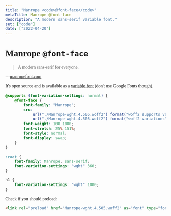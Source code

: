 ```yaml
---
title: "Manrope <code>@font-face</code>"
metaTitle: Manrope @font-face
description: "A modern sans-serif variable font."
set: ["code"]
date: ["2022-04-20"]
---
```


# Manrope `@font-face`

> A modern sans-serif for everyone.

---[manropefont.com](https://manropefont.com/)

It's open source and is available as a [variable font](https://web.dev/variable-fonts/) (don't use Google Fonts though).

```css
@supports (font-variation-settings: normal) {
	@font-face {
		font-family: "Manrope";
		src:
			url("./Manrope-wght.4.505.woff2") format("woff2 supports variations"),
			url("./Manrope-wght.4.505.woff2") format("woff2-variations");
		font-weight: 100 1000;
		font-stretch: 25% 151%;
		font-style: normal;
		font-display: swap;
	}
}

:root {
	font-family: Manrope, sans-serif;
	font-variation-settings: "wght" 360;
}

h1 {
	font-variation-settings: "wght" 1000;
}
```

Check if you should preload:

```html
<link rel="preload" href="Manrope-wght.4.505.woff2" as="font" type="font/woff2">
```

<style>
	h1 ~ :not(pre),
	h1 {
		font-family: Manrope;
	}

	h1 {
		--h1-line-span: 3;
		--h1-added-lead: .4;
		font-variation-settings:
			'wght' 1000;
	}

	h1 ~ * {
		font-variation-settings:
			'wght' 360;
	}

	@media (min-width: 1200px) {
		h1 {
			--h1-line-span: 5;
		}
	}
</style>

<script>
	import "$libs/manrope/font.css";
</script>
